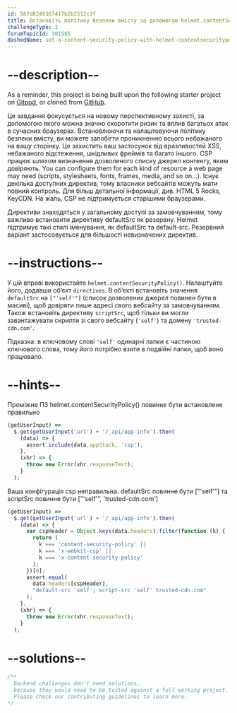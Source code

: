 ```yaml
---
id: 587d8249367417b2b2512c3f
title: Встановіть політику безпеки вмісту за допомогою helmet.contentSecurityPolicy()
challengeType: 2
forumTopicId: 301585
dashedName: set-a-content-security-policy-with-helmet-contentsecuritypolicy
---
```


# --description--

As a reminder, this project is being built upon the following starter project on <a href="https://gitpod.io/?autostart=true#https://github.com/freeCodeCamp/boilerplate-infosec/" target="_blank" rel="noopener noreferrer nofollow">Gitpod</a>, or cloned from <a href="https://github.com/freeCodeCamp/boilerplate-infosec/" target="_blank" rel="noopener noreferrer nofollow">GitHub</a>.

Це завдання фокусується на новому перспективному захисті, за допомогою якого можна значно скоротити ризик та вплив багатьох атак в сучасних браузерах. Встановлюючи та налаштовуючи політику безпеки вмісту, ви можете запобігти проникненню всього небажаного на вашу сторінку. Це захистить ваш застосунок від вразливостей XSS, небажаного відстеження, шкідливих фреймів та багато іншого. CSP працює шляхом визначення дозволеного списку джерел контенту, яким довіряють. You can configure them for each kind of resource a web page may need (scripts, stylesheets, fonts, frames, media, and so on...). Існує декілька доступних директив, тому власники вебсайтів можуть мати повний контроль. Для більш детальної інформації, див. HTML 5 Rocks, KeyCDN. На жаль, CSP не підтримується старішими браузерами.

Директиви знаходяться у загальному доступі за замовчуванням, тому важливо встановити директиву defaultSrc як резервну. Helmet підтримує такі стилі іменування, як defaultSrc та default-src. Резервний варіант застосовується для більшості невизначених директив.

# --instructions--

У цій вправі використайте `helmet.contentSecurityPolicy()`. Налаштуйте його, додавши об’єкт `directives`. В об’єкті встановіть значення `defaultSrc` на `["'self'"]` (список дозволених джерел повинен бути в масиві), щоб довіряти лише адресі свого вебсайту за замовчуванням. Також встановіть директиву `scriptSrc`, щоб тільки ви могли завантажувати скрипти зі свого вебсайту (`'self'`) та домену `'trusted-cdn.com'`.

Підказка: в ключовому слові `'self'` одинарні лапки є частиною ключового слова, тому його потрібно взяти в подвійні лапки, щоб воно працювало.

# --hints--

Проміжне ПЗ helmet.contentSecurityPolicy() повинне бути встановлене правильно

```js
(getUserInput) =>
  $.get(getUserInput('url') + '/_api/app-info').then(
    (data) => {
      assert.include(data.appStack, 'csp');
    },
    (xhr) => {
      throw new Error(xhr.responseText);
    }
  );
```

Ваша конфігурація csp неправильна. defaultSrc повинне бути ["'self'"] та scriptSrc повинне бути ["'self'", 'trusted-cdn.com']

```js
(getUserInput) =>
  $.get(getUserInput('url') + '/_api/app-info').then(
    (data) => {
      var cspHeader = Object.keys(data.headers).filter(function (k) {
        return (
          k === 'content-security-policy' ||
          k === 'x-webkit-csp' ||
          k === 'x-content-security-policy'
        );
      })[0];
      assert.equal(
        data.headers[cspHeader],
        "default-src 'self'; script-src 'self' trusted-cdn.com"
      );
    },
    (xhr) => {
      throw new Error(xhr.responseText);
    }
  );
```

# --solutions--

```js
/**
  Backend challenges don't need solutions,
  because they would need to be tested against a full working project.
  Please check our contributing guidelines to learn more.
*/
```
